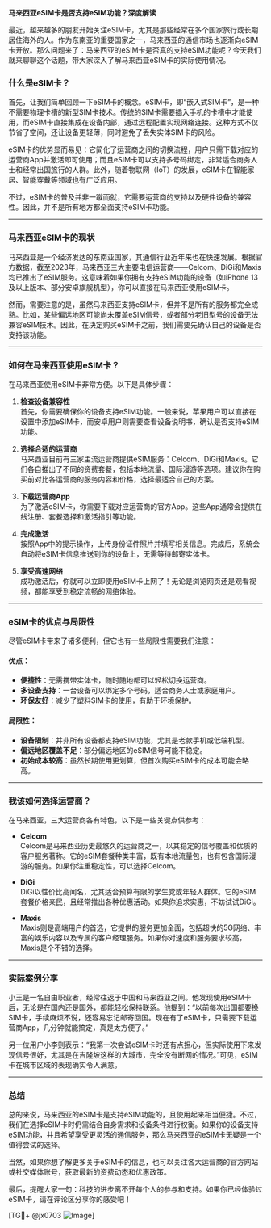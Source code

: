 **马来西亚eSIM卡是否支持eSIM功能？深度解读**

最近，越来越多的朋友开始关注eSIM卡，尤其是那些经常在多个国家旅行或长期居住海外的人。作为东南亚的重要国家之一，马来西亚的通信市场也逐渐向eSIM卡开放。那么问题来了：马来西亚的eSIM卡是否真的支持eSIM功能呢？今天我们就来聊聊这个话题，带大家深入了解马来西亚eSIM卡的实际使用情况。

### 什么是eSIM卡？

首先，让我们简单回顾一下eSIM卡的概念。eSIM卡，即“嵌入式SIM卡”，是一种不需要物理卡槽的新型SIM卡技术。传统的SIM卡需要插入手机的卡槽中才能使用，而eSIM卡直接集成在设备内部，通过远程配置实现网络连接。这种方式不仅节省了空间，还让设备更轻薄，同时避免了丢失实体SIM卡的风险。

eSIM卡的优势显而易见：它简化了运营商之间的切换流程，用户只需下载对应的运营商App并激活即可使用；而且eSIM卡可以支持多号码绑定，非常适合商务人士和经常出国旅行的人群。此外，随着物联网（IoT）的发展，eSIM卡在智能家居、智能穿戴等领域也有广泛应用。

不过，eSIM卡的普及并非一蹴而就，它需要运营商的支持以及硬件设备的兼容性。因此，并不是所有地方都全面支持eSIM卡功能。

---

### 马来西亚eSIM卡的现状

马来西亚是一个经济发达的东南亚国家，其通信行业近年来也在快速发展。根据官方数据，截至2023年，马来西亚三大主要电信运营商——Celcom、DiGi和Maxis均已推出了eSIM服务。这意味着如果你拥有支持eSIM功能的设备（如iPhone 13及以上版本、部分安卓旗舰机型），你可以直接在马来西亚使用eSIM卡。

然而，需要注意的是，虽然马来西亚支持eSIM卡，但并不是所有的服务都完全成熟。比如，某些偏远地区可能尚未覆盖eSIM信号，或者部分老旧型号的设备无法兼容eSIM技术。因此，在决定购买eSIM卡之前，我们需要先确认自己的设备是否支持该功能。

---

### 如何在马来西亚使用eSIM卡？

在马来西亚使用eSIM卡非常方便。以下是具体步骤：

1. **检查设备兼容性**  
   首先，你需要确保你的设备支持eSIM功能。一般来说，苹果用户可以直接在设置中添加eSIM卡，而安卓用户则需要查看设备说明书，确认是否支持eSIM功能。

2. **选择合适的运营商**  
   马来西亚目前有三家主流运营商提供eSIM服务：Celcom、DiGi和Maxis。它们各自推出了不同的资费套餐，包括本地流量、国际漫游等选项。建议你在购买前对比各运营商的服务内容和价格，选择最适合自己的方案。

3. **下载运营商App**  
   为了激活eSIM卡，你需要下载对应运营商的官方App。这些App通常会提供在线注册、套餐选择和激活指引等功能。

4. **完成激活**  
   按照App中的提示操作，上传身份证件照片并填写相关信息。完成后，系统会自动将eSIM卡信息推送到你的设备上，无需等待邮寄实体卡。

5. **享受高速网络**  
   成功激活后，你就可以立即使用eSIM卡上网了！无论是浏览网页还是观看视频，都能享受到稳定流畅的网络体验。

---

### eSIM卡的优点与局限性

尽管eSIM卡带来了诸多便利，但它也有一些局限性需要我们注意：

#### 优点：
- **便捷性**：无需携带实体卡，随时随地都可以轻松切换运营商。
- **多设备支持**：一台设备可以绑定多个号码，适合商务人士或家庭用户。
- **环保友好**：减少了塑料SIM卡的使用，有助于环境保护。

#### 局限性：
- **设备限制**：并非所有设备都支持eSIM功能，尤其是老款手机或低端机型。
- **偏远地区覆盖不足**：部分偏远地区的eSIM信号可能不稳定。
- **初始成本较高**：虽然长期使用更划算，但首次购买eSIM卡的成本可能会略高。

---

### 我该如何选择运营商？

在马来西亚，三大运营商各有特色，以下是一些关键点供参考：

- **Celcom**  
  Celcom是马来西亚历史最悠久的运营商之一，以其稳定的信号覆盖和优质的客户服务著称。它的eSIM套餐种类丰富，既有本地流量包，也有包含国际漫游的服务。如果你注重稳定性，可以选择Celcom。

- **DiGi**  
  DiGi以性价比高闻名，尤其适合预算有限的学生党或年轻人群体。它的eSIM套餐价格亲民，且经常推出各种优惠活动。如果你追求实惠，不妨试试DiGi。

- **Maxis**  
  Maxis则是高端用户的首选，它提供的服务更加全面，包括超快的5G网络、丰富的娱乐内容以及专属的客户经理服务。如果你对速度和服务要求较高，Maxis是个不错的选择。

---

### 实际案例分享

小王是一名自由职业者，经常往返于中国和马来西亚之间。他发现使用eSIM卡后，无论是在国内还是国外，都能轻松保持联系。他提到：“以前每次出国都要换SIM卡，手续麻烦不说，还容易忘记邮寄回国。现在有了eSIM卡，只需要下载运营商App，几分钟就能搞定，真是太方便了。”

另一位用户小李则表示：“我第一次尝试eSIM卡时还有点担心，但实际使用下来发现信号很好，尤其是在吉隆坡这样的大城市，完全没有断网的情况。”可见，eSIM卡在城市区域的表现确实令人满意。

---

### 总结

总的来说，马来西亚的eSIM卡是支持eSIM功能的，且使用起来相当便捷。不过，我们在选择eSIM卡时仍需结合自身需求和设备条件进行权衡。如果你的设备支持eSIM功能，并且希望享受更灵活的通信服务，那么马来西亚的eSIM卡无疑是一个值得尝试的选择。

当然，如果你想了解更多关于eSIM卡的信息，也可以关注各大运营商的官方网站或社交媒体账号，获取最新的资费动态和优惠政策。

最后，提醒大家一句：科技的进步离不开每个人的参与和支持。如果你已经体验过eSIM卡，请在评论区分享你的感受吧！

[TG💪+ @jx0703 ![Image](https://github.com/user-attachments/assets/dbca1d08-cadb-493c-b0ec-ad6f7a83f270)]